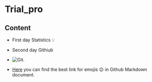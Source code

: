 # Trial_pro
## Content 

- First day Statistics :bulb:
- Second day Githiub
- ![Git](https://github.com/user-attachments/assets/dfbfdff4-cea6-480c-952e-e41d6efbe766).

  
- [Here](https://gist.github.com/rxaviers/7360908) you can find the best link for emojis :wink: in Github Markdown document.
